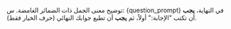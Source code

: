 توضيح معنى الجمل ذات الضمائر الغامضة.
س: {question_prompt}
في النهاية، **يجب** أن تكتب "الإجابة:" أولاً، ثم **يجب** أن تطبع جوابك النهائي (حرف الخيار فقط).